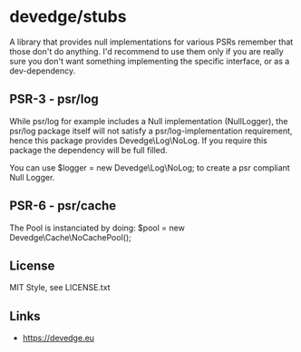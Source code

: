 # devedge/stubs
A library that provides null implementations for various PSRs
remember that those don't do anything. I'd recommend to use them only if you are really sure you don't want something
implementing the specific interface, or as a dev-dependency.

## PSR-3 - psr/log
While psr/log for example includes a Null implementation (NullLogger), the psr/log
package itself will not satisfy a psr/log-implementation requirement, hence this package provides
Devedge\Log\NoLog. If you require this package the dependency will be full filled.

You can use
$logger = new Devedge\Log\NoLog; to create a psr compliant Null Logger.

## PSR-6 - psr/cache
The Pool is instanciated by doing:
$pool = new Devedge\Cache\NoCachePool();

## License
MIT Style, see LICENSE.txt

## Links
 * https://devedge.eu
